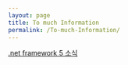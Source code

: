 ```yaml
---
layout: page
title: To much Information
permalink: /To-much-Information/
---
```


[.net framework 5 소식](https://kimkanghyune.github.io/blog/2019/06/02/1-.net-framework-5-소식)

